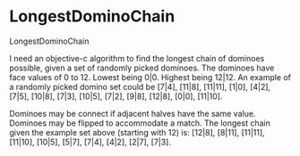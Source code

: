 # LongestDominoChain
LongestDominoChain

I need an objective-c algorithm to find the longest chain of dominoes possible, given a set of randomly picked dominoes. 
The dominoes have face values of 0 to 12. Lowest being 0|0. Highest being 12|12. 
An example of a randomly picked domino set could be [7|4], [11|8], [11|11], [1|0], [4|2], [7|5], [10|8], [7|3], [10|5], [7|2], [9|8], [12|8], [0|0], [11|10]. 

Dominoes may be connect if adjacent halves have the same value. 
Dominoes may be flipped to accommodate a match. 
The longest chain given the example set above (starting with 12) is: [12|8], [8|11], [11|11], [11|10], [10|5], [5|7], [7|4], [4|2], [2|7], [7|3]. 
